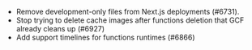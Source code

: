 - Remove development-only files from Next.js deployments (#6731).
- Stop trying to delete cache images after functions deletion that GCF already cleans up (#6927)
- Add support timelines for functions runtimes (#6866)
